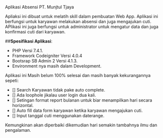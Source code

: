 Aplikasi Absensi PT. Munjtul Tjaya

Apliaksi ini dibuat untuk melatih skill dalam pembuatan Web App.
Aplikasi ini berfungsi untuk karyawan melakukan absensi dan juga mengajukan cuti.
APlikasi ini juga berfungsi untuk administrator untuk mengatur data dan juga konfirmasi cuti dari karyawan.

##**Spesifikasi Aplikasi**:
- PHP Versi 7.4.1.
- Framework Codeigniter Versi 4.0.4
- Bootsrap SB Admin 2 Versi 4.1.3.
- Environment nya masih dalam Development.

Aplikasi ini Masih belum 100% selesai dan masih banyak kekurangannya sepeti:
- [] Search Karyawan tidak pake auto complete.
- [] Ada loophole jikalau user login dua kali.
- [] Setingan format report bulanan untuk biar menampilkan hari secara horizontal.	
- [] Auto fill data form karyawan ketika karyawan mengajukan cuti.
- [] Input tanggal cuti menggunakan daterange.

Kemungkinan akan diperbaiki dikemudian hari semakin tambahnya ilmu dan pengalaman.
